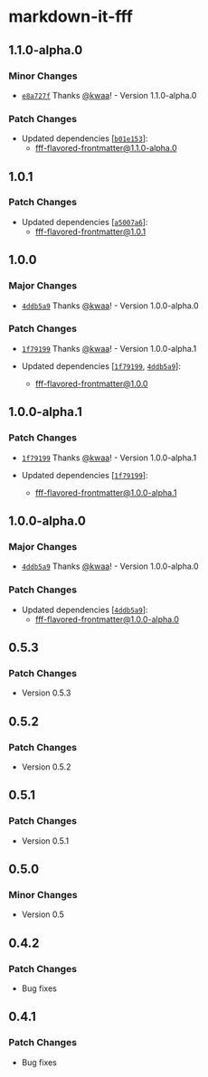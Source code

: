 # markdown-it-fff

## 1.1.0-alpha.0

### Minor Changes

- [`e8a727f`](https://github.com/importantimport/fff/commit/e8a727fcd0bf8a4a21b2b0b8b18234beffccbfbe) Thanks [@kwaa](https://github.com/kwaa)! - Version 1.1.0-alpha.0

### Patch Changes

- Updated dependencies [[`b01e153`](https://github.com/importantimport/fff/commit/b01e1538195c501ade2d96c32b860e19e9a8df54)]:
  - fff-flavored-frontmatter@1.1.0-alpha.0

## 1.0.1

### Patch Changes

- Updated dependencies [[`a5007a6`](https://github.com/importantimport/fff/commit/a5007a640af3f52ea165764bcdbf7cee02e6fc42)]:
  - fff-flavored-frontmatter@1.0.1

## 1.0.0

### Major Changes

- [`4ddb5a9`](https://github.com/importantimport/fff/commit/4ddb5a98b09e51a1bce688a5766e6da6b9912f9c) Thanks [@kwaa](https://github.com/kwaa)! - Version 1.0.0-alpha.0

### Patch Changes

- [`1f79199`](https://github.com/importantimport/fff/commit/1f79199352cb33554b8bdef19c0dee96d2f61320) Thanks [@kwaa](https://github.com/kwaa)! - Version 1.0.0-alpha.1

- Updated dependencies [[`1f79199`](https://github.com/importantimport/fff/commit/1f79199352cb33554b8bdef19c0dee96d2f61320), [`4ddb5a9`](https://github.com/importantimport/fff/commit/4ddb5a98b09e51a1bce688a5766e6da6b9912f9c)]:
  - fff-flavored-frontmatter@1.0.0

## 1.0.0-alpha.1

### Patch Changes

- [`1f79199`](https://github.com/importantimport/fff/commit/1f79199352cb33554b8bdef19c0dee96d2f61320) Thanks [@kwaa](https://github.com/kwaa)! - Version 1.0.0-alpha.1

- Updated dependencies [[`1f79199`](https://github.com/importantimport/fff/commit/1f79199352cb33554b8bdef19c0dee96d2f61320)]:
  - fff-flavored-frontmatter@1.0.0-alpha.1

## 1.0.0-alpha.0

### Major Changes

- [`4ddb5a9`](https://github.com/importantimport/fff/commit/4ddb5a98b09e51a1bce688a5766e6da6b9912f9c) Thanks [@kwaa](https://github.com/kwaa)! - Version 1.0.0-alpha.0

### Patch Changes

- Updated dependencies [[`4ddb5a9`](https://github.com/importantimport/fff/commit/4ddb5a98b09e51a1bce688a5766e6da6b9912f9c)]:
  - fff-flavored-frontmatter@1.0.0-alpha.0

## 0.5.3

### Patch Changes

- Version 0.5.3

## 0.5.2

### Patch Changes

- Version 0.5.2

## 0.5.1

### Patch Changes

- Version 0.5.1

## 0.5.0

### Minor Changes

- Version 0.5

## 0.4.2

### Patch Changes

- Bug fixes

## 0.4.1

### Patch Changes

- Bug fixes
